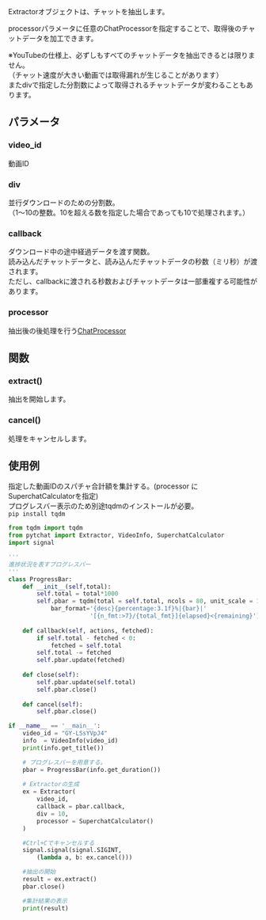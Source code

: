 Extractorオブジェクトは、チャットを抽出します。<br>

processorパラメータに任意のChatProcessorを指定することで、取得後のチャットデータを加工できます。



※YouTubeの仕様上、必ずしもすべてのチャットデータを抽出できるとは限りません。<br>（チャット速度が大きい動画では取得漏れが生じることがあります）<br>またdivで指定した分割数によって取得されるチャットデータが変わることもあります。


## パラメータ
### video_id
動画ID

### div
並行ダウンロードのための分割数。<br>
（1～10の整数。10を超える数を指定した場合であっても10で処理されます。）

### callback
ダウンロード中の途中経過データを渡す関数。<br>
読み込んだチャットデータと、読み込んだチャットデータの秒数（ミリ秒）が渡されます。<br>
ただし、callbackに渡される秒数およびチャットデータは一部重複する可能性があります。

### processor
抽出後の後処理を行う[ChatProcessor](https://github.com/taizan-hokuto/pytchat/wiki/ChatProcessor)



## 関数
### extract()
抽出を開始します。

### cancel()
処理をキャンセルします。


## 使用例
指定した動画IDのスパチャ合計額を集計する。(processor に SuperchatCalculatorを指定)<br>
プログレスバー表示のため別途tqdmのインストールが必要。<br>
`pip install tqdm`

```python
from tqdm import tqdm
from pytchat import Extractor, VideoInfo, SuperchatCalculator
import signal

'''
進捗状況を表すプログレスバー
'''
class ProgressBar:
    def __init__(self,total):
        self.total = total*1000
        self.pbar = tqdm(total = self.total, ncols = 80, unit_scale = 1,
            bar_format='{desc}{percentage:3.1f}%|{bar}|'
                       '[{n_fmt:>7}/{total_fmt}]{elapsed}<{remaining}')
        
    def callback(self, actions, fetched):
        if self.total - fetched < 0:
            fetched = self.total
        self.total -= fetched
        self.pbar.update(fetched)
    
    def close(self):
        self.pbar.update(self.total)
        self.pbar.close()
    
    def cancel(self):
        self.pbar.close()

if __name__ == '__main__':
    video_id = "GY-LSsYVpJ4"
    info  = VideoInfo(video_id)
    print(info.get_title())    

    # プログレスバーを用意する。
    pbar = ProgressBar(info.get_duration())
 
    # Extractorの生成
    ex = Extractor(
        video_id,
        callback = pbar.callback,
        div = 10,
        processor = SuperchatCalculator()
    )

    #Ctrl+Cでキャンセルする
    signal.signal(signal.SIGINT,  
        (lambda a, b: ex.cancel()))

    #抽出の開始
    result = ex.extract()
    pbar.close()

    #集計結果の表示
    print(result)
